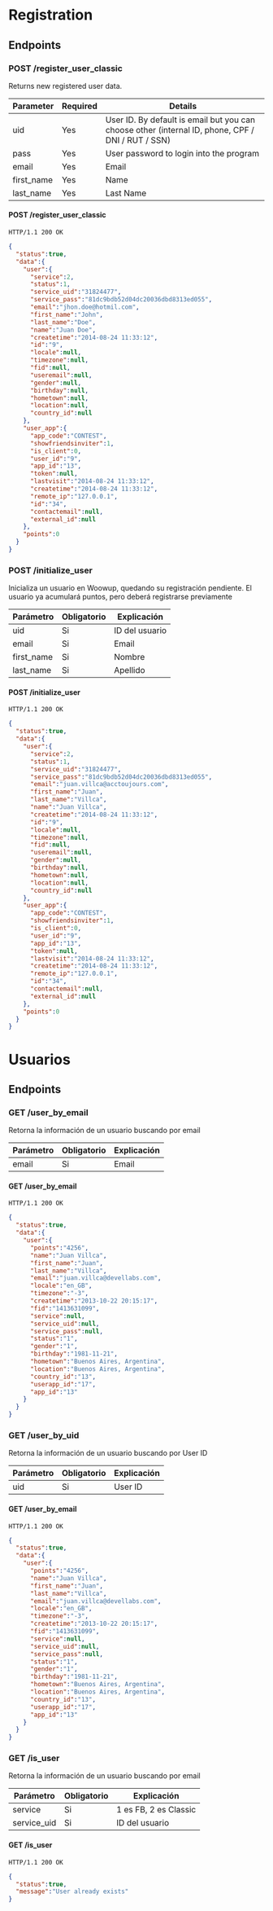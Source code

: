 Registration
======


Endpoints
---------

### POST /register_user_classic

Returns new registered user data.

| Parameter      | Required | Details                                                                                      |
| ------ | ------ | ------ |
| uid | Yes | User ID. By default is email but you can choose other (internal ID, phone, CPF / DNI / RUT / SSN) |
| pass | Yes | User password to login into the program |
| email | Yes | Email |
| first_name | Yes | Name |
| last_name | Yes | Last Name |


#### POST /register_user_classic

`HTTP/1.1 200 OK`

```json
{
  "status":true,
  "data":{
    "user":{
      "service":2,
      "status":1,
      "service_uid":"31824477",
      "service_pass":"81dc9bdb52d04dc20036dbd8313ed055",
      "email":"jhon.doe@hotmil.com",
      "first_name":"John",
      "last_name":"Doe",
      "name":"Juan Doe",
      "createtime":"2014-08-24 11:33:12",
      "id":"9",
      "locale":null,
      "timezone":null,
      "fid":null,
      "useremail":null,
      "gender":null,
      "birthday":null,
      "hometown":null,
      "location":null,
      "country_id":null
    },
    "user_app":{
      "app_code":"CONTEST",
      "showfriendsinviter":1,
      "is_client":0,
      "user_id":"9",
      "app_id":"13",
      "token":null,
      "lastvisit":"2014-08-24 11:33:12",
      "createtime":"2014-08-24 11:33:12",
      "remote_ip":"127.0.0.1",
      "id":"34",
      "contactemail":null,
      "external_id":null
    },
    "points":0
  }
}
```

### POST /initialize_user

Inicializa un usuario en Woowup, quedando su registración pendiente. El usuario ya acumulará puntos, pero deberá registrarse previamente

| Parámetro      | Obligatorio | Explicación                                                                                      |
| ------ | ------ | ------ |
| uid | Si | ID del usuario |
| email | Si | Email |
| first_name | Si | Nombre |
| last_name | Si | Apellido |


#### POST /initialize_user

`HTTP/1.1 200 OK`

```json
{
  "status":true,
  "data":{
    "user":{
      "service":2,
      "status":1,
      "service_uid":"31824477",
      "service_pass":"81dc9bdb52d04dc20036dbd8313ed055",
      "email":"juan.villca@acctoujours.com",
      "first_name":"Juan",
      "last_name":"Villca",
      "name":"Juan Villca",
      "createtime":"2014-08-24 11:33:12",
      "id":"9",
      "locale":null,
      "timezone":null,
      "fid":null,
      "useremail":null,
      "gender":null,
      "birthday":null,
      "hometown":null,
      "location":null,
      "country_id":null
    },
    "user_app":{
      "app_code":"CONTEST",
      "showfriendsinviter":1,
      "is_client":0,
      "user_id":"9",
      "app_id":"13",
      "token":null,
      "lastvisit":"2014-08-24 11:33:12",
      "createtime":"2014-08-24 11:33:12",
      "remote_ip":"127.0.0.1",
      "id":"34",
      "contactemail":null,
      "external_id":null
    },
    "points":0
  }
}
```


Usuarios
======


Endpoints
---------

### GET /user_by_email

Retorna la información de un usuario buscando por email


| Parámetro      | Obligatorio | Explicación                                                                                      |
| ------ | ------ | ------ |
| email | Si | Email |


#### GET /user_by_email

`HTTP/1.1 200 OK`

```json
{
  "status":true,
  "data":{
    "user":{
      "points":"4256",
      "name":"Juan Villca",
      "first_name":"Juan",
      "last_name":"Villca",
      "email":"juan.villca@devellabs.com",
      "locale":"en_GB",
      "timezone":"-3",
      "createtime":"2013-10-22 20:15:17",
      "fid":"1413631099",
      "service":null,
      "service_uid":null,
      "service_pass":null,
      "status":"1",
      "gender":"1",
      "birthday":"1981-11-21",
      "hometown":"Buenos Aires, Argentina",
      "location":"Buenos Aires, Argentina",
      "country_id":"13",
      "userapp_id":"17",
      "app_id":"13"
    }
  }
}
```


### GET /user_by_uid

Retorna la información de un usuario buscando por User ID


| Parámetro      | Obligatorio | Explicación                                                                                      |
| ------ | ------ | ------ |
| uid | Si | User ID |


#### GET /user_by_email

`HTTP/1.1 200 OK`

```json
{
  "status":true,
  "data":{
    "user":{
      "points":"4256",
      "name":"Juan Villca",
      "first_name":"Juan",
      "last_name":"Villca",
      "email":"juan.villca@devellabs.com",
      "locale":"en_GB",
      "timezone":"-3",
      "createtime":"2013-10-22 20:15:17",
      "fid":"1413631099",
      "service":null,
      "service_uid":null,
      "service_pass":null,
      "status":"1",
      "gender":"1",
      "birthday":"1981-11-21",
      "hometown":"Buenos Aires, Argentina",
      "location":"Buenos Aires, Argentina",
      "country_id":"13",
      "userapp_id":"17",
      "app_id":"13"
    }
  }
}
```


### GET /is_user

Retorna la información de un usuario buscando por email


| Parámetro      | Obligatorio | Explicación                                                                                      |
| ------ | ------ | ------ |
| service | Si | 1 es FB, 2 es Classic |
| service_uid | Si | ID del usuario |


#### GET /is_user

`HTTP/1.1 200 OK`

```json
{
  "status":true,
  "message":"User already exists"
}
```












